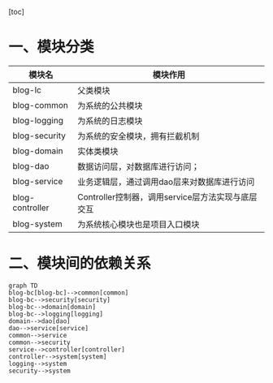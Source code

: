 [toc]



# 一、模块分类

| 模块名          | 模块作用                                          |
| --------------- | ------------------------------------------------- |
| blog-lc         | 父类模块                                          |
| blog-common     | 为系统的公共模块                                  |
| blog-logging    | 为系统的日志模块                                  |
| blog-security   | 为系统的安全模块，拥有拦截机制                    |
| blog-domain     | 实体类模块                                        |
| blog-dao        | 数据访问层，对数据库进行访问；                    |
| blog-service    | 业务逻辑层，通过调用dao层来对数据库进行访问       |
| blog-controller | Controller控制器，调用service层方法实现与底层交互 |
| blog-system     | 为系统核心模块也是项目入口模块                    |



# 二、模块间的依赖关系

```mermaid
graph TD
blog-bc[blog-bc]-->common[common]
blog-bc-->security[security]
blog-bc-->domain[domain]
blog-bc-->logging[logging]
domain-->dao[dao]
dao-->service[service]
common-->service
common-->security
service-->controller[controller]
controller-->system[system]
logging-->system
security-->system

```



















